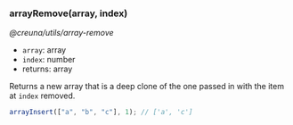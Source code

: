 ### arrayRemove(array, index)

_@creuna/utils/array-remove_

* `array`: array
* `index`: number
* returns: array

Returns a new array that is a deep clone of the one passed in with the item at `index` removed.

```js
arrayInsert(["a", "b", "c"], 1); // ['a', 'c']
```
